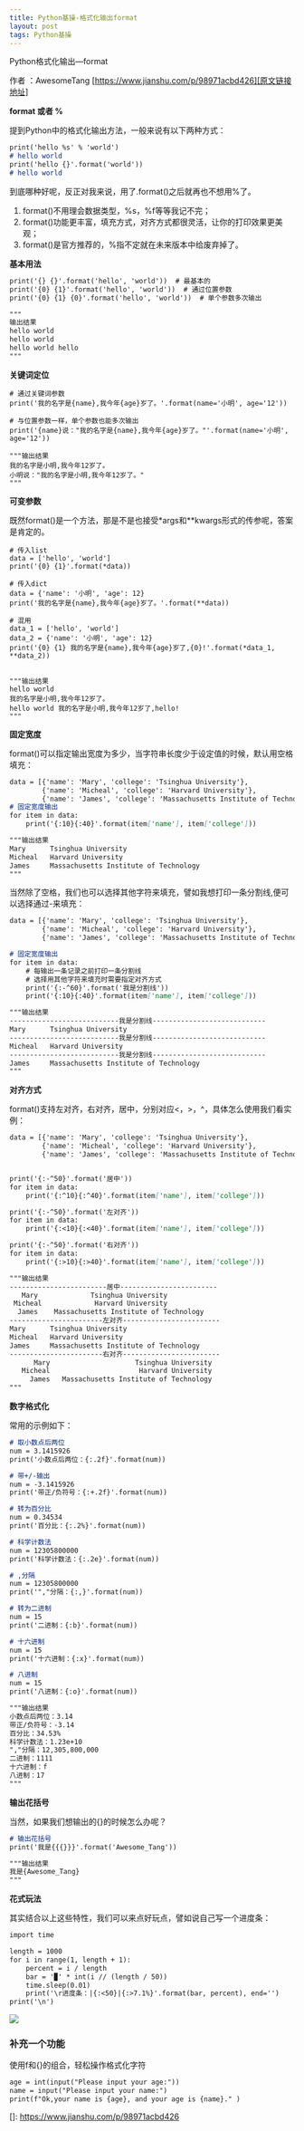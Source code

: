 ```yaml
---
title: Python基操-格式化输出format
layout: post
tags: Python基操
---
```

Python格式化输出—format

作者 ：AwesomeTang
 [https://www.jianshu.com/p/98971acbd426][原文链接地址]

**format 或者 %**

提到Python中的格式化输出方法，一般来说有以下两种方式：

```markdown
print('hello %s' % 'world')
# hello world
print('hello {}'.format('world'))
# hello world
```

到底哪种好呢，反正对我来说，用了.format()之后就再也不想用%了。

1. format()不用理会数据类型，%s，%f等等我记不完；
2. format()功能更丰富，填充方式，对齐方式都很灵活，让你的打印效果更美观；
3. format()是官方推荐的，%指不定就在未来版本中给废弃掉了。

**基本用法**
```markdown
print('{} {}'.format('hello', 'world'))  # 最基本的
print('{0} {1}'.format('hello', 'world'))  # 通过位置参数
print('{0} {1} {0}'.format('hello', 'world'))  # 单个参数多次输出

"""
输出结果
hello world
hello world
hello world hello
"""
```

**关键词定位**

```
# 通过关键词参数
print('我的名字是{name},我今年{age}岁了。'.format(name='小明', age='12'))

# 与位置参数一样，单个参数也能多次输出
print('{name}说："我的名字是{name},我今年{age}岁了。"'.format(name='小明', age='12'))

"""输出结果
我的名字是小明,我今年12岁了。
小明说："我的名字是小明,我今年12岁了。"
"""
```

**可变参数**

既然format()是一个方法，那是不是也接受*args和**kwargs形式的传参呢，答案是肯定的。

```
# 传入list
data = ['hello', 'world']
print('{0} {1}'.format(*data))
```

```
# 传入dict
data = {'name': '小明', 'age': 12}
print('我的名字是{name},我今年{age}岁了。'.format(**data))
```

```
# 混用
data_1 = ['hello', 'world']
data_2 = {'name': '小明', 'age': 12}
print('{0} {1} 我的名字是{name},我今年{age}岁了,{0}!'.format(*data_1, **data_2))


"""输出结果
hello world
我的名字是小明,我今年12岁了。
hello world 我的名字是小明,我今年12岁了,hello!
"""
```

**固定宽度**

format()可以指定输出宽度为多少，当字符串长度少于设定值的时候，默认用空格填充：

```markdown
data = [{'name': 'Mary', 'college': 'Tsinghua University'},
        {'name': 'Micheal', 'college': 'Harvard University'},
        {'name': 'James', 'college': 'Massachusetts Institute of Technology'}]
# 固定宽度输出
for item in data:
    print('{:10}{:40}'.format(item['name'], item['college']))

"""输出结果
Mary      Tsinghua University                     
Micheal   Harvard University                      
James     Massachusetts Institute of Technology   
"""
```

当然除了空格，我们也可以选择其他字符来填充，譬如我想打印一条分割线,便可以选择通过-来填充：
```markdown
data = [{'name': 'Mary', 'college': 'Tsinghua University'},
        {'name': 'Micheal', 'college': 'Harvard University'},
        {'name': 'James', 'college': 'Massachusetts Institute of Technology'}]

# 固定宽度输出
for item in data:
    # 每输出一条记录之前打印一条分割线
    # 选择用其他字符来填充时需要指定对齐方式
    print('{:-^60}'.format('我是分割线'))
    print('{:10}{:40}'.format(item['name'], item['college']))

"""输出结果
---------------------------我是分割线----------------------------
Mary      Tsinghua University                     
---------------------------我是分割线----------------------------
Micheal   Harvard University                      
---------------------------我是分割线----------------------------
James     Massachusetts Institute of Technology   
"""
```

**对齐方式**

format()支持左对齐，右对齐，居中，分别对应<，>，^，具体怎么使用我们看实例：
```markdown
data = [{'name': 'Mary', 'college': 'Tsinghua University'},
        {'name': 'Micheal', 'college': 'Harvard University'},
        {'name': 'James', 'college': 'Massachusetts Institute of Technology'}]


print('{:-^50}'.format('居中'))
for item in data:
    print('{:^10}{:^40}'.format(item['name'], item['college']))

print('{:-^50}'.format('左对齐'))
for item in data:
    print('{:<10}{:<40}'.format(item['name'], item['college']))

print('{:-^50}'.format('右对齐'))
for item in data:
    print('{:>10}{:>40}'.format(item['name'], item['college']))

"""输出结果
------------------------居中------------------------
   Mary             Tsinghua University           
 Micheal             Harvard University           
  James    Massachusetts Institute of Technology  
-----------------------左对齐------------------------
Mary      Tsinghua University                     
Micheal   Harvard University                      
James     Massachusetts Institute of Technology   
-----------------------右对齐------------------------
      Mary                     Tsinghua University
   Micheal                      Harvard University
     James   Massachusetts Institute of Technology
"""
```

**数字格式化**

常用的示例如下：
```markdown
# 取小数点后两位
num = 3.1415926
print('小数点后两位：{:.2f}'.format(num))

# 带+/-输出
num = -3.1415926
print('带正/负符号：{:+.2f}'.format(num))

# 转为百分比
num = 0.34534
print('百分比：{:.2%}'.format(num))

# 科学计数法
num = 12305800000
print('科学计数法：{:.2e}'.format(num))

# ,分隔
num = 12305800000
print('","分隔：{:,}'.format(num))

# 转为二进制
num = 15
print('二进制：{:b}'.format(num))

# 十六进制
num = 15
print('十六进制：{:x}'.format(num))

# 八进制
num = 15
print('八进制：{:o}'.format(num))

"""输出结果
小数点后两位：3.14
带正/负符号：-3.14
百分比：34.53%
科学计数法：1.23e+10
","分隔：12,305,800,000
二进制：1111
十六进制：f
八进制：17
"""
```

**输出花括号**

当然，如果我们想输出的{}的时候怎么办呢？
```markdown
# 输出花括号
print('我是{{{}}}'.format('Awesome_Tang'))

"""输出结果
我是{Awesome_Tang}
"""

```

**花式玩法**

其实结合以上这些特性，我们可以来点好玩点，譬如说自己写一个进度条：
```markdown
import time

length = 1000
for i in range(1, length + 1):
    percent = i / length
    bar = '▉' * int(i // (length / 50))
    time.sleep(0.01)
    print('\r进度条：|{:<50}|{:>7.1%}'.format(bar, percent), end='')
print('\n')
```

![](.2020-04-16-Python基操-格式化输出format_images/364b02e6.png)


### 补充一个功能

使用f和{}的组合，轻松操作格式化字符

```markdown
age = int(input("Please input your age:"))
name = input("Please input your name:")
print(f"Ok,your name is {age}, and your age is {name}." )
```


[]: https://www.jianshu.com/p/98971acbd426